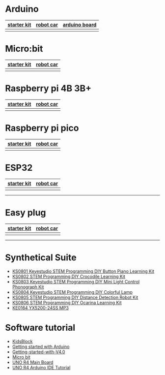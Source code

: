 # Arduino


| [starter kit](docs/arduino/arduino%20starter%20kit.md)| [robot car](docs/arduino/arduino%20robot.md)| [arduino board](docs/arduino/arduino%20board.md)|
|-------------------------------------------------------|---------------------------------------------|-------------------------------------------------|
|||







# Micro:bit

| [starter kit](docs/microbit/microbit%20kit.md)| [robot car](docs/microbit/microbit%20robot.md)|
|-----------------------------------------------|-----------------------------------------------|
|||





# Raspberry pi 4B 3B+

| [starter kit](docs/raspberrypi/raspberry%20pi%20kit.md)| [robot car](docs/raspberrypi/raspberry%20pi%20robot.md)|
|--------------------------------------------------------|--------------------------------------------------------|
|||



# Raspberry pi pico

| [starter kit](docs/raspberrypi/pico%20starter%20kit.md)| [robot car](docs/raspberrypi/pico%20robot.md)|
|--------------------------------------------------------|----------------------------------------------|
|||



# ESP32 

| [starter kit](docs/esp32/esp32%20kit.md)| [robot car](docs/esp32/esp32%20robot.md)|
|-----------------------------------------|-----------------------------------------|
|||







---
# Easy plug 

| [starter kit](docs/easyplug/easy%20plug%20kit.md)| [robot car](docs/easyplug/easy%20plug%20robot.md)|
|--------------------------------------------------------|--------------------------------------------------------|
|||

---
# Synthetical Suite

* [KS0801 Keyestudio STEM Programming DIY Button Piano Learning Kit](https://docs.keyestudio.com/projects/KS0801/en/latest/docs/)
* [KS0802 STEM Programming DIY Crocodile Learning Kit](https://docs.keyestudio.com/projects/KS0802/en/latest/)
* [KS0803 Keyestudio STEM Programming DIY Mini Light Control Phonograph Kit](https://docs.keyestudio.com/projects/KS0803/en/latest/)
* [KS0804 Keyestudio STEM Programming DIY Colorful Lamp](https://docs.keyestudio.com/projects/KS0804/en/latest/)
* [KS0805 STEM Programming DIY Distance Detection Robot Kit](https://docs.keyestudio.com/projects/KS0805/en/latest/)
* [KS0806 STEM Programming DIY Ocarina Learning Kit](https://docs.keyestudio.com/projects/KS0806/en/latest/)
* [KE0164 YX5200-24SS MP3](https://docs.keyestudio.com/projects/KE0164/en/latest/)


# Software tutorial

* [KidsBlock](https://docs.keyestudio.com/projects/KidsBlock/en/latest/)
* [Getting started with Arduino](https://docs.keyestudio.com/projects/Arduino/en/latest/)
* [Getting-started-with-V4.0](https://getting-started-with-v40.readthedocs.io/en/latest/)
* [Micro bit](https://docs.keyestudio.com/projects/Microbit/en/latest/)
* [UNO R4 Main Board](https://docs.keyestudio.com/projects/UNO-R4-Main-Board/en/latest/)
* [UNO R4 Arduino IDE Tutorial](https://docs.keyestudio.com/projects/UNO-R4-Arduino-IDE-Tutorial/en/latest/)












